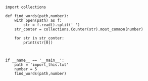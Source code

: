 <pre><code>
import collections

def find_words(path,number):
    with open(path) as f:
        str = f.read().split(' ')
    str_conter = collections.Counter(str).most_common(number)

    for str in str_conter:
        print(str[0])



if __name__ == '__main__':
    path = 'import_this.txt'
    number = 5
    find_words(path,number)
</code></pre>

